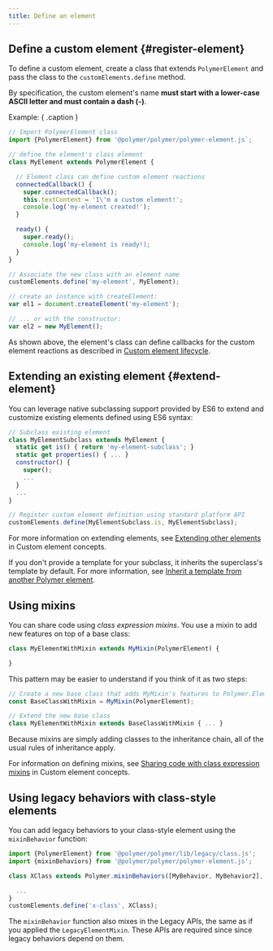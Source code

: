 ```yaml
---
title: Define an element
---
```


<!-- toc -->


## Define a custom element {#register-element}


To define a custom element, create a class that extends `PolymerElement` and pass the class to the
`customElements.define` method.

By specification, the custom element's name **must start with a lower-case ASCII letter and must
contain a dash (-)**.

Example: { .caption }

```js
// Import PolymerElement class
import {PolymerElement} from '@polymer/polymer/polymer-element.js`;

// define the element's class element
class MyElement extends PolymerElement {

  // Element class can define custom element reactions
  connectedCallback() {
    super.connectedCallback();
    this.textContent = 'I\'m a custom element!';
    console.log('my-element created!');
  }

  ready() {
    super.ready();
    console.log('my-element is ready!);
  }
}

// Associate the new class with an element name
customElements.define('my-element', MyElement);

// create an instance with createElement:
var el1 = document.createElement('my-element');

// ... or with the constructor:
var el2 = new MyElement();
```

As shown above, the element's class can define callbacks for the custom element reactions as
described in [Custom element lifecycle](custom-elements#element-lifecycle).

## Extending an existing element {#extend-element}

You can leverage native subclassing support provided by ES6 to extend and customize existing
elements defined using ES6 syntax:

```js
// Subclass existing element
class MyElementSubclass extends MyElement {
  static get is() { return 'my-element-subclass'; }
  static get properties() { ... }
  constructor() {
    super();
    ...
  }
  ...
}

// Register custom element definition using standard platform API
customElements.define(MyElementSubclass.is, MyElementSubclass);
```

For more information on extending elements, see [Extending other elements](custom-elements#extending-elements)
in Custom element concepts.

If you don't provide a template for your subclass, it inherits the superclass's template by default.
For more information, see [Inherit a template from another Polymer element](dom-template#inherit).

## Using mixins

You can share code using _class expression mixins_. You use a mixin to add new features on top of a base class:

```js
class MyElementWithMixin extends MyMixin(PolymerElement) {

}
```

This pattern may be easier to understand if you think of it as two steps:

```js
// Create a new base class that adds MyMixin's features to Polymer.Element
const BaseClassWithMixin = MyMixin(PolymerElement);

// Extend the new base class
class MyElementWithMixin extends BaseClassWithMixin { ... }
```

Because mixins are simply adding classes to the inheritance chain, all of the usual rules of
inheritance apply.

For information on defining mixins, see [Sharing code with class expression mixins](custom-elements#mixins)
in Custom element concepts.


## Using legacy behaviors with class-style elements

You can add legacy behaviors to your class-style element using the `mixinBehavior` function:

```js
import {PolymerElement} from '@polymer/polymer/lib/legacy/class.js';
import {mixinBehaviors} from '@polymer/polymer/polymer-element.js';

class XClass extends Polymer.mixinBehaviors([MyBehavior, MyBehavior2], PolymerElement) {

  ...
}
customElements.define('x-class', XClass);
```

The `mixinBehavior` function also mixes in the Legacy APIs, the same as if you applied the 
`LegacyElementMixin`. These APIs are required since since legacy behaviors depend on them.

